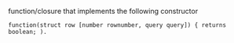 function/closure that implements the following constructor

`function(struct row [number rownumber, query query]) { returns boolean; ).`

